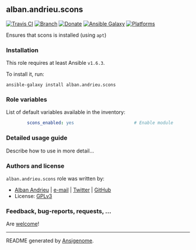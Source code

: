 ## alban.andrieu.scons

[![Travis CI](http://img.shields.io/travis/AlbanAndrieu/ansible-scons.svg?style=flat)](http://travis-ci.org/AlbanAndrieu/ansible-scons) [![Branch](http://img.shields.io/github/tag/AlbanAndrieu/ansible-scons.svg?style=flat-square)](https://github.com/AlbanAndrieu/ansible-scons/tree/master) [![Donate](https://img.shields.io/gratipay/AlbanAndrieu.svg?style=flat)](https://www.gratipay.com/AlbanAndrieu)  [![Ansible Galaxy](http://img.shields.io/badge/galaxy-alban.andrieu.scons-blue.svg?style=flat)](https://galaxy.ansible.com/list#/roles/28257) [![Platforms](http://img.shields.io/badge/platforms-ubuntu-lightgrey.svg?style=flat)](#)

Ensures that scons is installed (using `apt`)

### Installation

This role requires at least Ansible `v1.6.3`.

To install it, run:

    ansible-galaxy install alban.andrieu.scons



### Role variables

List of default variables available in the inventory:

```yaml
        scons_enabled: yes                       # Enable module
```


### Detailed usage guide

Describe how to use in more detail...


### Authors and license

`alban.andrieu.scons` role was written by:
- [Alban Andrieu](fr.linkedin.com/in/nabla/) | [e-mail](mailto:alban.andrieu@free.fr) | [Twitter](https://twitter.com/AlbanAndrieu) | [GitHub](https://github.com/AlbanAndrieu)
- License: [GPLv3](https://tldrlegal.com/license/gnu-general-public-license-v3-%28gpl-3%29)

### Feedback, bug-reports, requests, ...

Are [welcome](https://github.com/AlbanAndrieu/ansible-scons/issues)!

***

README generated by [Ansigenome](https://github.com/nickjj/ansigenome/).
